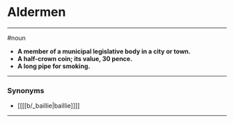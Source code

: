 # Aldermen
---
#noun
- **A member of a municipal legislative body in a city or town.**
- **A half-crown coin; its value, 30 pence.**
- **A long pipe for smoking.**
---
### Synonyms
- [[[[b/_baillie|baillie]]]]
---
